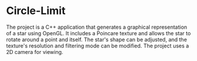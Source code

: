 # Circle-Limit
The project is a C++ application that generates a graphical representation of a star using OpenGL. It includes a Poincare texture and allows the star to rotate around a point and itself. The star's shape can be adjusted, and the texture's resolution and filtering mode can be modified. The project uses a 2D camera for viewing.
